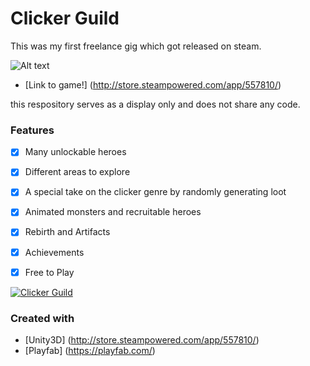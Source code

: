 # Clicker Guild
This was my first freelance gig which got released on steam.


![Alt text](http://cdn.akamai.steamstatic.com/steam/apps/557810/ss_e20b444fdd6875c5e5ed155802b7ca14a2bdfdd0.600x338.jpg?t=1481917634 "Image")

* [Link to game!] (http://store.steampowered.com/app/557810/)

this respository serves as a display only and does not share any code.
### Features

- [x] Many unlockable heroes 
- [x] Different areas to explore 
- [x] A special take on the clicker genre by randomly generating loot 
- [x] Animated monsters and recruitable heroes 
- [x] Rebirth and Artifacts 
- [x] Achievements 
- [x] Free to Play



[![Clicker Guild](https://i.gyazo.com/11c344b44c17a47ea45e9b6f59086e7e.png)](https://www.youtube.com/watch?v=_Y9lTL2mlqQ "Clicker Guild")


### Created with
* [Unity3D] (http://store.steampowered.com/app/557810/)
* [Playfab] (https://playfab.com/)

